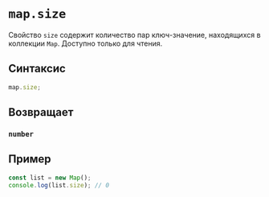 # `map.size`

Свойство `size` содержит количество пар ключ-значение, находящихся в коллекции `Map`. Доступно только для чтения.

## Синтаксис

```js
map.size;
```

## Возвращает

### `number`

## Пример

```js
const list = new Map();
console.log(list.size); // 0
```
